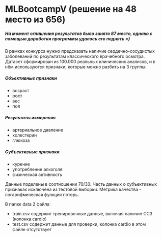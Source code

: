 # MLBootcampV (решение на 48 место из 656)
##### На момент оглашения результатов было занято 87 место, однако с помощью доработки программы удалось его поднять =)

В рамках конкурса нужно предсказать наличие сердечно-сосудистых заболеваний по результатам классического врачебного осмотра. Датасет сформирован из 100.000 реальных клинических анализов, и в нём используются признаки, которые можно разбить на 3 группы:

##### Объективные признаки
- возраст
- рост
- вес
- пол

##### Результаты измерения
- артериальное давление
- холестерин
- глюкоза

##### Субъективные признаки
- курение
- употребление алкоголя
- физическая активность

Данные поделены в соотношении 70/30. Часть данных о субъективных признаках исключена из тестовой выборки.
Метрика качества - логарифмическая функция потерь.

В папке data 2 файла:

 - train.csv содержит тренировочные данные, включая наличие ССЗ (колонка cardio)
 - test.csv содержит данные для проверки, колонка cardio в этом файле отсутствует
